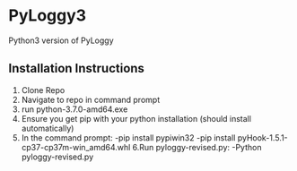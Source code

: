 # PyLoggy3
Python3 version of PyLoggy

## Installation Instructions
1. Clone Repo 
2. Navigate to repo in command prompt 
3. run python-3.7.0-amd64.exe 
4. Ensure you get pip with your python installation (should install automatically) 
5. In the command prompt: 
 -pip install pypiwin32
 -pip install pyHook-1.5.1-cp37-cp37m-win_amd64.whl 
6.Run pyloggy-revised.py:
 -Python pyloggy-revised.py 
